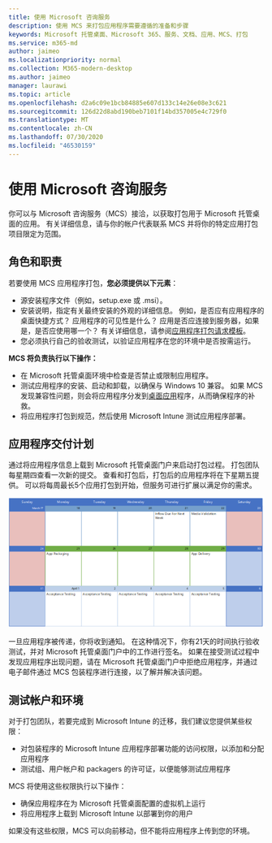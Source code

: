 ```yaml
---
title: 使用 Microsoft 咨询服务
description: 使用 MCS 来打包应用程序需要遵循的准备和步骤
keywords: Microsoft 托管桌面、Microsoft 365、服务、文档、应用、MCS、打包
ms.service: m365-md
author: jaimeo
ms.localizationpriority: normal
ms.collection: M365-modern-desktop
ms.author: jaimeo
manager: laurawi
ms.topic: article
ms.openlocfilehash: d2a6c09e1bcb84885e607d133c14e26e08e3c621
ms.sourcegitcommit: 126d22d8abd190beb7101f14bd357005e4c729f0
ms.translationtype: MT
ms.contentlocale: zh-CN
ms.lasthandoff: 07/30/2020
ms.locfileid: "46530159"
---
```

# <a name="working-with-microsoft-consulting-services"></a>使用 Microsoft 咨询服务

你可以与 Microsoft 咨询服务（MCS）接洽，以获取打包用于 Microsoft 托管桌面的应用。 有关详细信息，请与你的帐户代表联系 MCS 并将你的特定应用打包项目限定为范围。

## <a name="roles-and-responsibilities"></a>角色和职责

若要使用 MCS 应用程序打包，**您必须提供以下元素**：

- 源安装程序文件（例如，setup.exe 或 .msi）。
- 安装说明，指定有关最终安装的外观的详细信息。 例如，是否应有应用程序的桌面快捷方式？ 应用程序的可见性是什么？ 应用是否应连接到服务器，如果是，是否应使用哪一个？ 有关详细信息，请参阅[应用程序打包请求模板](https://github.com/MicrosoftDocs/microsoft-365-docs/raw/public/microsoft-365/managed-desktop/get-ready/downloads/app-packaging-template.docx)。
- 您必须执行自己的验收测试，以验证应用程序在您的环境中是否按需运行。

**MCS 将负责执行以下操作：**

- 在 Microsoft 托管桌面环境中检查是否禁止或限制应用程序。
- 测试应用程序的安装、启动和卸载，以确保与 Windows 10 兼容。 如果 MCS 发现兼容性问题，则会将应用程序分发到[桌面应用](https://docs.microsoft.com/fasttrack/win-10-desktop-app-assure)程序，从而确保程序的补救。
- 将应用程序打包到规范，然后使用 Microsoft Intune 测试应用程序部署。

## <a name="app-delivery-schedule"></a>应用程序交付计划

通过将应用程序信息上载到 Microsoft 托管桌面门户来启动打包过程。 打包团队每星期四查看一次新的提交。 查看和打包后，打包后的应用程序将在下星期五提供。 可以将每周最长5个应用打包到开始，但服务可进行扩展以满足你的需求。

![显示星期四（本例中为21）的应用程序流入量的日历（在此示例中为21）、下一天的媒体验证、在以下星期一打包（第25步）和应用程序交付（29号）](../../media/MCS-cal.png)

一旦应用程序被传递，你将收到通知。 在这种情况下，你有21天的时间执行验收测试，并对 Microsoft 托管桌面门户中的工作进行签名。 如果在接受测试过程中发现应用程序出现问题，请在 Microsoft 托管桌面门户中拒绝应用程序，并通过电子邮件通过 MCS 包装程序进行连接，以了解并解决该问题。

## <a name="testing-accounts-and-environment"></a>测试帐户和环境

对于打包团队，若要完成到 Microsoft Intune 的迁移，我们建议您提供某些权限：
 
-   对包装程序的 Microsoft Intune 应用程序部署功能的访问权限，以添加和分配应用程序 
-   测试组、用户帐户和 packagers 的许可证，以便能够测试应用程序

MCS 将使用这些权限执行以下操作：
 
-   确保应用程序在为 Microsoft 托管桌面配置的虚拟机上运行
-   将应用程序上载到 Microsoft Intune 以部署到你的用户

如果没有这些权限，MCS 可以向前移动，但不能将应用程序上传到您的环境。


